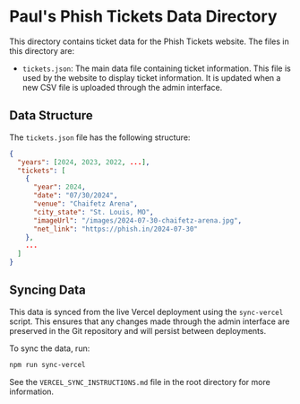 # Paul's Phish Tickets Data Directory

This directory contains ticket data for the Phish Tickets website. The files in this directory are:

- `tickets.json`: The main data file containing ticket information. This file is used by the website to display ticket information. It is updated when a new CSV file is uploaded through the admin interface.

## Data Structure

The `tickets.json` file has the following structure:

```json
{
  "years": [2024, 2023, 2022, ...],
  "tickets": [
    {
      "year": 2024,
      "date": "07/30/2024",
      "venue": "Chaifetz Arena",
      "city_state": "St. Louis, MO",
      "imageUrl": "/images/2024-07-30-chaifetz-arena.jpg",
      "net_link": "https://phish.in/2024-07-30"
    },
    ...
  ]
}
```

## Syncing Data

This data is synced from the live Vercel deployment using the `sync-vercel` script. This ensures that any changes made through the admin interface are preserved in the Git repository and will persist between deployments.

To sync the data, run:

```bash
npm run sync-vercel
```

See the `VERCEL_SYNC_INSTRUCTIONS.md` file in the root directory for more information. 